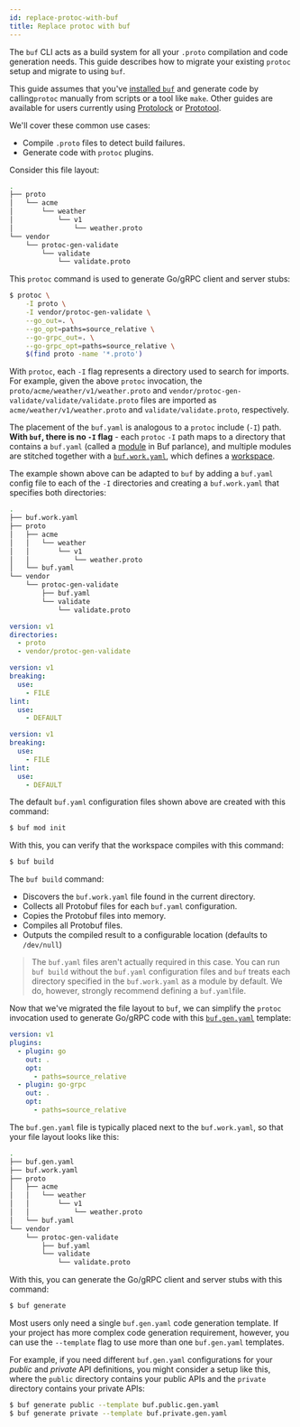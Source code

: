 ```yaml
---
id: replace-protoc-with-buf
title: Replace protoc with buf
---
```


The `buf` CLI acts as a build system for all your `.proto` compilation and code
generation needs. This guide describes how to migrate your existing `protoc`
setup and migrate to using `buf`.

This guide assumes that you've [installed `buf`](../installation.mdx) and
generate code by calling`protoc` manually from scripts or a tool like `make`.
Other guides are available for users currently using
[Protolock](migrate-from-protolock.md) or
[Prototool](migrate-from-prototool.md).

We'll cover these common use cases:

- Compile `.proto` files to detect build failures.
- Generate code with `protoc` plugins.

Consider this file layout:

```sh
.
├── proto
│   └── acme
│       └── weather
│           └── v1
│               └── weather.proto
└── vendor
    └── protoc-gen-validate
        └── validate
            └── validate.proto
```

This `protoc` command is used to generate Go/gRPC client and server stubs:

```sh
$ protoc \
    -I proto \
    -I vendor/protoc-gen-validate \
    --go_out=. \
    --go_opt=paths=source_relative \
    --go-grpc_out=. \
    --go-grpc_opt=paths=source_relative \
    $(find proto -name '*.proto')
```

With `protoc`, each `-I` flag represents a directory used to search for imports.
For example, given the above `protoc` invocation, the
`proto/acme/weather/v1/weather.proto` and
`vendor/protoc-gen-validate/validate/validate.proto` files are imported as
`acme/weather/v1/weather.proto` and `validate/validate.proto`, respectively.

The placement of the `buf.yaml` is analogous to a `protoc` include (`-I`) path.
**With `buf`, there is no `-I` flag** - each `protoc` `-I` path maps to a
directory that contains a `buf.yaml` (called a
[module](../bsr/overview.mdx#modules) in Buf parlance), and multiple modules are
stitched together with a
[`buf.work.yaml`](../configuration/v1/buf-work-yaml.md), which defines a
[workspace](../reference/workspaces.mdx).

The example shown above can be adapted to `buf` by adding a `buf.yaml` config
file to each of the `-I` directories and creating a `buf.work.yaml` that
specifies both directories:

```sh
.
├── buf.work.yaml
├── proto
│   ├── acme
│   │   └── weather
│   │       └── v1
│   │           └── weather.proto
│   └── buf.yaml
└── vendor
    └── protoc-gen-validate
        ├── buf.yaml
        └── validate
            └── validate.proto
```

```yaml title="buf.work.yaml"
version: v1
directories:
  - proto
  - vendor/protoc-gen-validate
```

```yaml title="proto/buf.yaml"
version: v1
breaking:
  use:
    - FILE
lint:
  use:
    - DEFAULT
```

```yaml title="vendor/protoc-gen-validate/buf.yaml"
version: v1
breaking:
  use:
    - FILE
lint:
  use:
    - DEFAULT
```

The default `buf.yaml` configuration files shown above are created with this
command:

```sh
$ buf mod init
```

With this, you can verify that the workspace compiles with this command:

```sh
$ buf build
```

The `buf build` command:

- Discovers the `buf.work.yaml` file found in the current directory.
- Collects all Protobuf files for each `buf.yaml` configuration.
- Copies the Protobuf files into memory.
- Compiles all Protobuf files.
- Outputs the compiled result to a configurable location (defaults to
  `/dev/null`)

> The `buf.yaml` files aren't actually required in this case. You can run
> `buf build` without the `buf.yaml` configuration files and `buf` treats each
> directory specified in the `buf.work.yaml` as a module by default. We do,
> however, strongly recommend defining a `buf.yaml`file.

Now that we've migrated the file layout to `buf`, we can simplify the `protoc`
invocation used to generate Go/gRPC code with this
[`buf.gen.yaml`](../configuration/v1/buf-work-yaml.md) template:

```yaml title="buf.gen.yaml"
version: v1
plugins:
  - plugin: go
    out: .
    opt:
      - paths=source_relative
  - plugin: go-grpc
    out: .
    opt:
      - paths=source_relative
```

The `buf.gen.yaml` file is typically placed next to the `buf.work.yaml`, so that
your file layout looks like this:

```sh
.
├── buf.gen.yaml
├── buf.work.yaml
├── proto
│   ├── acme
│   │   └── weather
│   │       └── v1
│   │           └── weather.proto
│   └── buf.yaml
└── vendor
    └── protoc-gen-validate
        ├── buf.yaml
        └── validate
            └── validate.proto
```

With this, you can generate the Go/gRPC client and server stubs with this
command:

```sh
$ buf generate
```

Most users only need a single `buf.gen.yaml` code generation template. If your
project has more complex code generation requirement, however, you can use the
`--template` flag to use more than one `buf.gen.yaml` templates.

For example, if you need different `buf.gen.yaml` configurations for your
_public_ and _private_ API definitions, you might consider a setup like this,
where the `public` directory contains your public APIs and the `private`
directory contains your private APIs:

```sh
$ buf generate public --template buf.public.gen.yaml
$ buf generate private --template buf.private.gen.yaml
```
